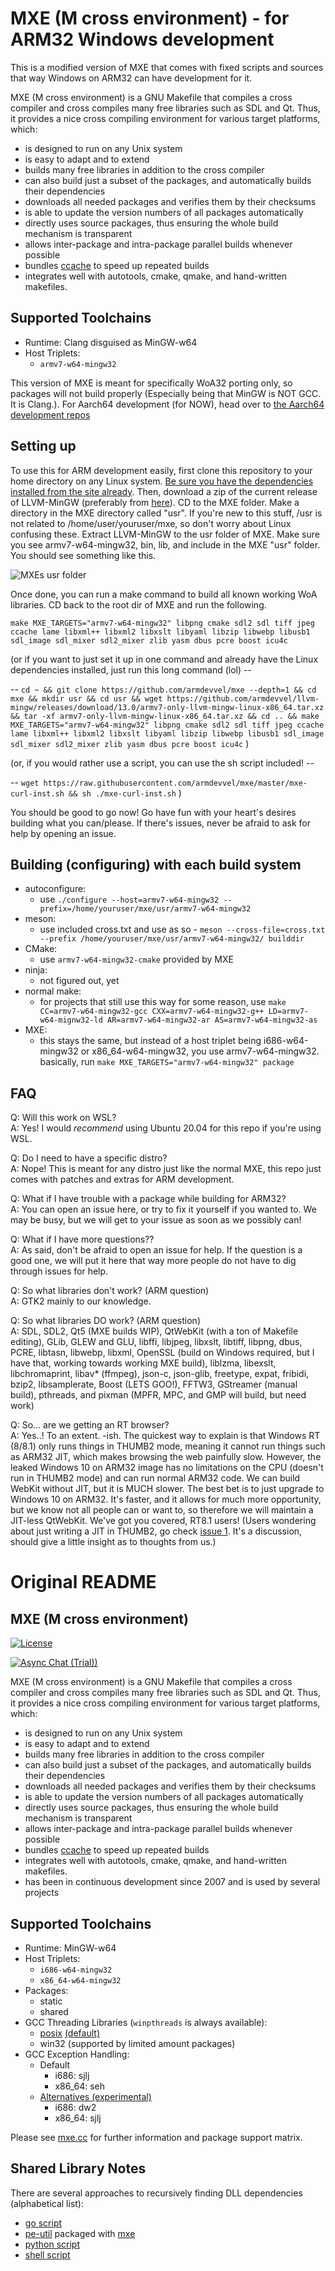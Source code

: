 # MXE (M cross environment) - for ARM32 Windows development

This is a modified version of MXE that comes with fixed scripts and sources that way Windows on ARM32 can have development for it. 

MXE (M cross environment) is a GNU Makefile that compiles a cross
compiler and cross compiles many free libraries such as SDL and
Qt. Thus, it provides a nice cross compiling environment for
various target platforms, which:

  * is designed to run on any Unix system
  * is easy to adapt and to extend
  * builds many free libraries in addition to the cross compiler
  * can also build just a subset of the packages, and automatically builds their dependencies
  * downloads all needed packages and verifies them by their checksums
  * is able to update the version numbers of all packages automatically
  * directly uses source packages, thus ensuring the whole build mechanism is transparent
  * allows inter-package and intra-package parallel builds whenever possible
  * bundles [ccache](https://ccache.samba.org) to speed up repeated builds
  * integrates well with autotools, cmake, qmake, and hand-written makefiles.
  
## Supported Toolchains

  * Runtime: Clang disguised as MinGW-w64
  * Host Triplets:
    - `armv7-w64-mingw32`
    
This version of MXE is meant for specifically WoA32 porting only, so packages will not build properly (Especially being that MinGW is NOT GCC. It is Clang.). For Aarch64 development (for NOW), head over to [the Aarch64 development repos](https://github.com/aarch64devel/mxe) 

## Setting up

To use this for ARM development easily, first clone this repository to your home directory on any Linux system. [Be sure you have the dependencies installed from the site already](https://mxe.cc). Then, download a zip of the current release of LLVM-MinGW (preferably from [here](https://github.com/armdevvel/llvm-mingw/releases)). CD to the MXE folder. Make a directory in the MXE directory called "usr". If you're new to this stuff, /usr is not related to /home/user/youruser/mxe, so don't worry about Linux confusing these. Extract LLVM-MinGW to the usr folder of MXE. Make sure you see armv7-w64-mingw32, bin, lib, and include in the MXE "usr" folder. You should see something like this.

![MXEs usr folder](images/mxeusr2.png?raw=true)

Once done, you can run a make command to build all known working WoA libraries. CD back to the root dir of MXE and run the following.

`make MXE_TARGETS="armv7-w64-mingw32" libpng cmake sdl2 sdl tiff jpeg ccache lame libxml++ libxml2 libxslt libyaml libzip libwebp libusb1 sdl_image sdl_mixer sdl2_mixer zlib yasm dbus pcre boost icu4c`

(or if you want to just set it up in one command and already have the Linux dependencies installed, just run this long command (lol) --

-- `cd ~ && git clone https://github.com/armdevvel/mxe --depth=1 && cd mxe && mkdir usr && cd usr && wget https://github.com/armdevvel/llvm-mingw/releases/download/13.0/armv7-only-llvm-mingw-linux-x86_64.tar.xz && tar -xf armv7-only-llvm-mingw-linux-x86_64.tar.xz && cd .. && make MXE_TARGETS="armv7-w64-mingw32" libpng cmake sdl2 sdl tiff jpeg ccache lame libxml++ libxml2 libxslt libyaml libzip libwebp libusb1 sdl_image sdl_mixer sdl2_mixer zlib yasm dbus pcre boost icu4c` )

(or, if you would rather use a script, you can use the sh script included! -- 

-- `wget https://raw.githubusercontent.com/armdevvel/mxe/master/mxe-curl-inst.sh && sh ./mxe-curl-inst.sh` )

You should be good to go now! Go have fun with your heart's desires building what you can/please. If there's issues, never be afraid to ask for help by opening an issue.

## Building (configuring) with each build system

  * autoconfigure:
    - use `./configure --host=armv7-w64-mingw32 --prefix=/home/youruser/mxe/usr/armv7-w64-mingw32`
  * meson: 
    - use included cross.txt and use as so - `meson --cross-file=cross.txt --prefix /home/youruser/mxe/usr/armv7-w64-mingw32/ builddir`
  * CMake:
    - use `armv7-w64-mingw32-cmake` provided by MXE
  * ninja:
    - not figured out, yet
  * normal make:
    - for projects that still use this way for some reason, use `make CC=armv7-w64-mingw32-gcc CXX=armv7-w64-mingw32-g++ LD=armv7-w64-mignw32-ld AR=armv7-w64-mingw32-ar AS=armv7-w64-mingw32-as`
  * MXE:
    - this stays the same, but instead of a host triplet being i686-w64-mingw32 or x86_64-w64-mingw32, you use armv7-w64-mingw32. basically, run `make MXE_TARGETS="armv7-w64-mingw32" package`
	
## FAQ

Q: Will this work on WSL?  \
A: Yes! I would *recommend* using Ubuntu 20.04 for this repo if you're using WSL.

Q: Do I need to have a specific distro? \
A: Nope! This is meant for any distro just like the normal MXE, this repo just comes with patches and extras for ARM development.

Q: What if I have trouble with a package while building for ARM32? \
A: You can open an issue here, or try to fix it yourself if you wanted to. We may be busy, but we will get to your issue as soon as we possibly can!

Q: What if I have more questions?? \
A: As said, don't be afraid to open an issue for help. If the question is a good one, we will put it here that way more people do not have to dig through issues for help.

Q: So what libraries don't work? (ARM question) \
A: GTK2 mainly to our knowledge.

Q: So what libraries DO work? (ARM question) \
A: SDL, SDL2, Qt5 (MXE builds WIP), QtWebKit (with a ton of Makefile editing), GLib, GLEW and GLU, libffi, libjpeg, libxslt, libtiff, libpng, dbus, PCRE, libtasn, libwebp, libxml, OpenSSL (build on Windows required, but I have that, working towards working MXE build), liblzma, libexslt, libchromaprint, libav* (ffmpeg), json-c, json-glib, freetype, expat, fribidi, bzip2, libsamplerate, Boost (LETS GOO!), FFTW3, GStreamer (manual build), pthreads, and pixman (MPFR, MPC, and GMP will build, but need work)

Q: So... are we getting an RT browser? \
A: Yes..! To an extent. -ish. The quickest way to explain is that Windows RT (8/8.1) only runs things in THUMB2 mode, meaning it cannot run things such as ARM32 JIT, which makes browsing the web painfully slow. However, the leaked Windows 10 on ARM32 image has no limitations on the CPU (doesn't run in THUMB2 mode) and can run normal ARM32 code. We can build WebKit without JIT, but it is MUCH slower. The best bet is to just upgrade to Windows 10 on ARM32. It's faster, and it allows for much more opportunity, but we know not all people can or want to, so therefore we will maintain a JIT-less QtWebKit. We've got you covered, RT8.1 users! (Users wondering about just writing a JIT in THUMB2, go check [issue 1](https://github.com/armdevvel/mxe/issues/1). It's a discussion, should give a little insight as to thoughts from us.)
	
# Original README

## MXE (M cross environment)

[![License][license-badge]][license-page]

[license-page]: LICENSE.md
[license-badge]: https://img.shields.io/badge/License-MIT-brightgreen.svg

[![Async Chat (Trial))](https://img.shields.io/badge/zulip-join_chat-brightgreen.svg)](https://mxe.zulipchat.com/)

MXE (M cross environment) is a GNU Makefile that compiles a cross
compiler and cross compiles many free libraries such as SDL and
Qt. Thus, it provides a nice cross compiling environment for
various target platforms, which:

  * is designed to run on any Unix system
  * is easy to adapt and to extend
  * builds many free libraries in addition to the cross compiler
  * can also build just a subset of the packages, and automatically builds their dependencies
  * downloads all needed packages and verifies them by their checksums
  * is able to update the version numbers of all packages automatically
  * directly uses source packages, thus ensuring the whole build mechanism is transparent
  * allows inter-package and intra-package parallel builds whenever possible
  * bundles [ccache](https://ccache.samba.org) to speed up repeated builds
  * integrates well with autotools, cmake, qmake, and hand-written makefiles.
  * has been in continuous development since 2007 and is used by several projects

## Supported Toolchains

  * Runtime: MinGW-w64
  * Host Triplets:
    - `i686-w64-mingw32`
    - `x86_64-w64-mingw32`
  * Packages:
    - static
    - shared
  * GCC Threading Libraries (`winpthreads` is always available):
    - [posix](https://github.com/mxe/mxe/pull/958) [(default)](https://github.com/mxe/mxe/issues/2258)
    - win32 (supported by limited amount packages)
  * GCC Exception Handling:
    - Default
      - i686: sjlj
      - x86_64: seh
    - [Alternatives (experimental)](https://github.com/mxe/mxe/pull/1664)
      - i686: dw2
      - x86_64: sjlj

Please see [mxe.cc](https://mxe.cc/) for further information and package support matrix.

## Shared Library Notes
There are several approaches to recursively finding DLL dependencies (alphabetical list):
  * [go script](https://github.com/desertbit/gml/blob/master/cmd/gml-copy-dlls/main.go)
  * [pe-util](https://github.com/gsauthof/pe-util) packaged with [mxe](https://github.com/mxe/mxe/blob/master/src/pe-util.mk)
  * [python script](https://github.com/mxe/mxe/blob/master/tools/copydlldeps.py)
  * [shell script](https://github.com/mxe/mxe/blob/master/tools/copydlldeps.md)
